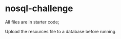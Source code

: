 # nosql-challenge

All files are in starter code;

Upload the resources file to a database before running.